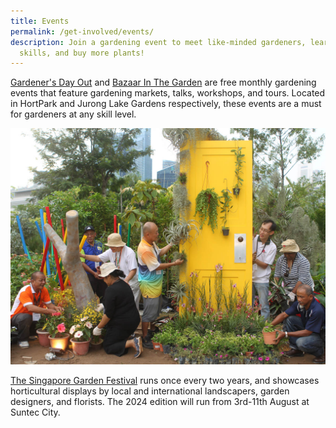 ```yaml
---
title: Events
permalink: /get-involved/events/
description: Join a gardening event to meet like-minded gardeners, learn new
  skills, and buy more plants!
---
```

<p><a href="https://www.nparks.gov.sg/gdo">Gardener's Day Out</a> and <a href="https://www.nparks.gov.sg/juronglakegardens/whats-happening/bazaar-in-the-garden">Bazaar In The Garden</a> are free monthly gardening events that feature gardening markets, talks, workshops, and tours. Located in HortPark and Jurong Lake Gardens respectively, these events are a must for gardeners at any skill level.</p>
<img title="Community Gardeners from the Northwest CDC arranging plants in their show garden at the 2016 edition of the Singapore Garden Festival. Photo by NParks." src="/images/Gardeners/GeneralMaintainence_JacChua%20(11).jpg">
<p><a href="https://sgf.nparks.gov.sg/">The Singapore Garden Festival</a> runs once every two years, and showcases horticultural displays by local and international landscapers, garden designers, and florists. The 2024 edition will run from 3rd-11th August at Suntec City.</p>